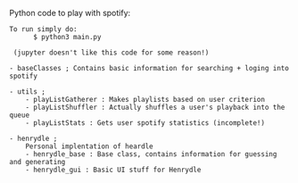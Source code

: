 Python code to play with spotify:
    
    To run simply do:
          $ python3 main.py
   
     (jupyter doesn't like this code for some reason!)
    
    - baseClasses ; Contains basic information for searching + loging into spotify

    - utils ;
        - playListGatherer : Makes playlists based on user criterion
        - playListShuffler : Actually shuffles a user's playback into the queue
        - playListStats : Gets user spotify statistics (incomplete!)
    
    - henrydle ;
        Personal implentation of heardle
        - henrydle_base : Base class, contains information for guessing and generating 
        - henrydle_gui : Basic UI stuff for Henrydle

